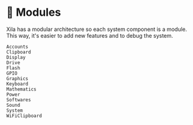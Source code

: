# 🧩 Modules

Xila has a modular architecture so each system component is a module. This way, it's easier to add new features and to debug the system.

```{toctree}
Accounts
Clipboard
Display
Drive
Flash
GPIO
Graphics
Keyboard
Mathematics
Power
Softwares
Sound
System
WiFiClipboard
```